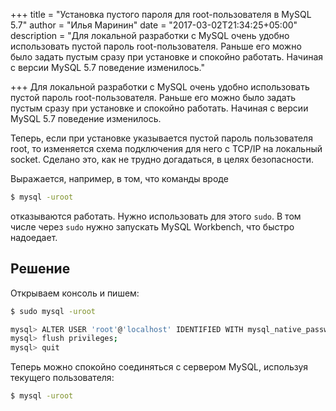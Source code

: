 +++
title = "Установка пустого пароля для root-пользователя в MySQL 5.7"
author = "Илья Маринин"
date = "2017-03-02T21:34:25+05:00"
description = "Для локальной разработки с MySQL очень удобно использовать пустой пароль root-пользователя. Раньше его можно было задать пустым сразу при установке и спокойно работать. Начиная с версии MySQL 5.7 поведение изменилось."

+++
Для локальной разработки с MySQL очень удобно использовать пустой пароль root-пользователя. Раньше его можно было задать пустым сразу при установке и спокойно работать. Начиная с версии MySQL 5.7 поведение изменилось.

Теперь, если при установке указывается пустой пароль пользователя root, то изменяется схема подключения для него с TCP/IP на локальный socket. Сделано это, как не трудно догадаться, в целях безопасности.

Выражается, например, в том, что команды вроде

```bash
$ mysql -uroot
```

отказываются работать. Нужно использовать для этого `sudo`. В том числе через `sudo` нужно запускать MySQL Workbench, что быстро надоедает.

## Решение

Открываем консоль и пишем:

```bash
$ sudo mysql -uroot

mysql> ALTER USER 'root'@'localhost' IDENTIFIED WITH mysql_native_password BY ''; 
mysql> flush privileges;
mysql> quit

```

Теперь можно спокойно соединяться с сервером MySQL, используя текущего пользователя:

```bash
$ mysql -uroot
```
